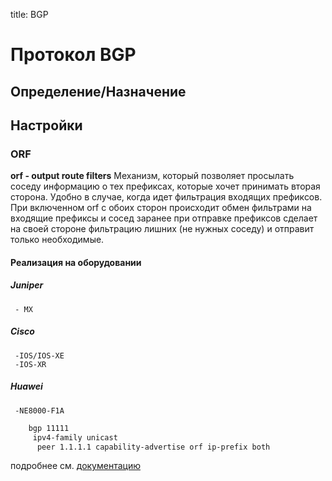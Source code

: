 title: BGP

# Протокол BGP

## Определение/Назначение

## Настройки
### ORF  
**orf - output route filters**
Механизм, который позволяет просылать соседу информацию о тех префиксах, которые хочет принимать вторая сторона.
Удобно в случае, когда идет фильтрация входящих префиксов. При включенном orf с обоих сторон происходит обмен фильтрами на входящие префиксы и сосед заранее при отправке префиксов сделает на своей стороне фильтрацию лишних (не нужных соседу) и отправит только необходимые.

#### Реализация на оборудовании
##### Juniper
     - MX

##### Cisco
     -IOS/IOS-XE
     -IOS-XR

##### Huawei
     -NE8000-F1A

```bash
    bgp 11111
     ipv4-family unicast
      peer 1.1.1.1 capability-advertise orf ip-prefix both
```
подробнее см. [документацию](https://support.huawei.com/enterprise/en/doc/EDOC1100146591/ec511dde/configuring-prefix-based-bgp-orf)